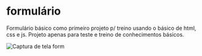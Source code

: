 # formulário
Formulário básico como primeiro projeto p/ treino usando o básico de html, css e js.
Projeto apenas para teste e treino de conhecimentos básicos.

![Captura de tela form](https://user-images.githubusercontent.com/106560104/180656283-8c3e66fd-c6c9-4d0a-9435-ce082356ee27.png)
